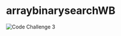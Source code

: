 # arraybinarysearchWB

![Code Challenge 3](https://github.com/rhettb253/arraybinarysearchWB/assets/115224118/60d98e72-4b2c-469e-8b25-f73de902f9a1)
